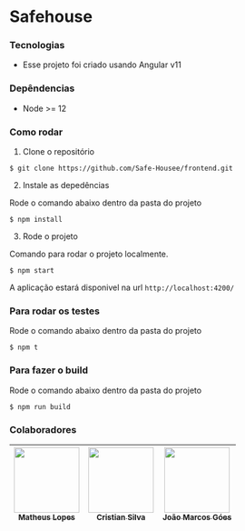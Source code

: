 # Safehouse


### Tecnologias

* Esse projeto foi criado usando Angular v11

### Depêndencias

* Node >= 12
### Como rodar 

1. Clone o repositório

```
$ git clone https://github.com/Safe-Housee/frontend.git
```

2. Instale as depedências

Rode o comando abaixo dentro da pasta do projeto

```
$ npm install
```
3. Rode o projeto

Comando para rodar o projeto localmente.

```
$ npm start
```
A aplicação estará disponivel na url `http://localhost:4200/`
### Para rodar os testes 

Rode o comando abaixo dentro da pasta do projeto
```
$ npm t
```

### Para fazer o build

Rode o comando abaixo dentro da pasta do projeto
```
$ npm run build
```

### Colaboradores 

[<img src="https://media-exp1.licdn.com/dms/image/D4D35AQF_CFQEmDWONQ/profile-framedphoto-shrink_800_800/0/1632754930758?e=1638550800&v=beta&t=AFJonuRvg1gdEGrHvrW8os-cd-822mhLDITzXDDL3tY" width=115 > <br> <sub> Matheus Lopes </sub>](https://www.linkedin.com/in/matheuslopes95b93bb499/) | [<img src="https://media-exp1.licdn.com/dms/image/C4E03AQEhYEuXoJCKyQ/profile-displayphoto-shrink_800_800/0/1598641124733?e=1643846400&v=beta&t=BTXkD07TMItzbjkkQrs-zbcy_QK6aO--2cVV5SScylU" width=115 > <br> <sub> Cristian Silva </sub>](https://www.linkedin.com/in/cristian-silva-dev/) | [<img src="https://media-exp1.licdn.com/dms/image/D4D35AQHj35q286mIzw/profile-framedphoto-shrink_800_800/0/1634910523502?e=1638550800&v=beta&t=bfzr2rreWdIYw1PeCguX1a2cic-zMFsK8SCBNwE53Sk" width=115 > <br> <sub> João Marcos Góes </sub>](https://www.linkedin.com/in/joaomarcosgoesdeoliveira/) 
| :---: | :---: | :---: |

  